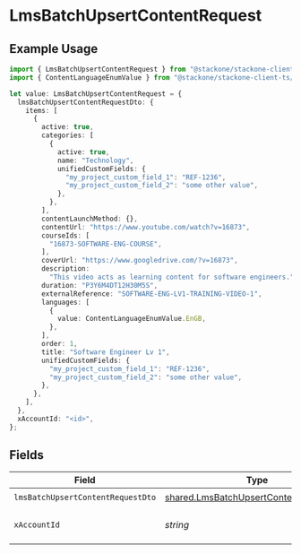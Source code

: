# LmsBatchUpsertContentRequest

## Example Usage

```typescript
import { LmsBatchUpsertContentRequest } from "@stackone/stackone-client-ts/sdk/models/operations";
import { ContentLanguageEnumValue } from "@stackone/stackone-client-ts/sdk/models/shared";

let value: LmsBatchUpsertContentRequest = {
  lmsBatchUpsertContentRequestDto: {
    items: [
      {
        active: true,
        categories: [
          {
            active: true,
            name: "Technology",
            unifiedCustomFields: {
              "my_project_custom_field_1": "REF-1236",
              "my_project_custom_field_2": "some other value",
            },
          },
        ],
        contentLaunchMethod: {},
        contentUrl: "https://www.youtube.com/watch?v=16873",
        courseIds: [
          "16873-SOFTWARE-ENG-COURSE",
        ],
        coverUrl: "https://www.googledrive.com/?v=16873",
        description:
          "This video acts as learning content for software engineers.",
        duration: "P3Y6M4DT12H30M5S",
        externalReference: "SOFTWARE-ENG-LV1-TRAINING-VIDEO-1",
        languages: [
          {
            value: ContentLanguageEnumValue.EnGB,
          },
        ],
        order: 1,
        title: "Software Engineer Lv 1",
        unifiedCustomFields: {
          "my_project_custom_field_1": "REF-1236",
          "my_project_custom_field_2": "some other value",
        },
      },
    ],
  },
  xAccountId: "<id>",
};
```

## Fields

| Field                                                                                                   | Type                                                                                                    | Required                                                                                                | Description                                                                                             |
| ------------------------------------------------------------------------------------------------------- | ------------------------------------------------------------------------------------------------------- | ------------------------------------------------------------------------------------------------------- | ------------------------------------------------------------------------------------------------------- |
| `lmsBatchUpsertContentRequestDto`                                                                       | [shared.LmsBatchUpsertContentRequestDto](../../../sdk/models/shared/lmsbatchupsertcontentrequestdto.md) | :heavy_check_mark:                                                                                      | N/A                                                                                                     |
| `xAccountId`                                                                                            | *string*                                                                                                | :heavy_check_mark:                                                                                      | The account identifier                                                                                  |